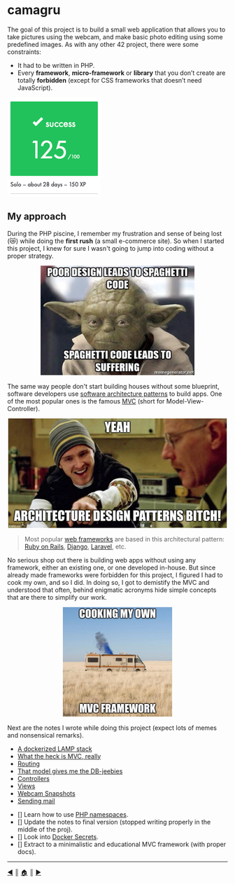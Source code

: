 # camagru
The goal of this project is to build a small web application that allows you to take pictures using the webcam, and make basic photo editing using some predefined images. As with any other 42 project, there were some constraints:

* It had to be written in PHP.
* Every **framework**, **micro-framework** or **library** that you don’t create are totally **forbidden** (except for CSS frameworks that doesn’t need JavaScript).

![graded](./README/images/graded.png "A hundie!")

## My approach
During the PHP piscine, I remember my frustration and sense of being lost (😿) while doing the **first rush** (a small e-commerce site). So when I started this project, I knew for sure I wasn't going to jump into coding without a proper strategy.

<p align="center"><img src="./README/images/yoda.jpg" height="250" /></p>

The same way people don't start building houses without some blueprint, software developers use [software architecture patterns](https://en.wikipedia.org/wiki/Software_architecture) to build apps. One of the most popular ones is the famous [MVC](https://en.wikipedia.org/wiki/Model%E2%80%93view%E2%80%93controller) (short for Model-View-Controller).

<p align="center"><img src="./README/images/jesse.jpg" height="250" /></p>

> Most popular [web frameworks](https://en.wikipedia.org/wiki/Web_framework) are based in this architectural pattern: [Ruby on Rails](https://rubyonrails.org/), [Django](https://www.djangoproject.com/), [Laravel](https://laravel.com/), etc.

No serious shop out there is building web apps without using any framework, either an existing one, or one developed in-house. But since already made frameworks were forbidden for this project, I figured I had to cook my own, and so I did. In doing so, I got to demistify the MVC and understood that often, behind enigmatic acronyms hide simple concepts that are there to simplify our work.

<p align="center"><img src="./README/images/cook.jpg" height="250" /></p>

Next are the notes I wrote while doing this project (expect lots of memes and nonsensical remarks).

* [A dockerized LAMP stack](./README/docker_lamp.md)
* [What the heck is MVC, really](./README/mvc.md)
* [Routing](./README/router.md)
* [That model gives me the DB-jeebies](./README/model_class.md)
* [Controllers](./README/controller_class.md)
* [Views](./README/views.md)
* [Webcam Snapshots](./README/camera.md)
* [Sending mail](./README/email.md)

- [] Learn how to use [PHP namespaces](https://www.php.net/manual/en/language.namespaces.php).
- [] Update the notes to final version (stopped writing properly in the middle of the proj).
- [] Look into [Docker Secrets](https://docs.docker.com/engine/swarm/secrets/).
- [] Extract to a minimalistic and educational MVC framework (with proper docs).
---
[:arrow_backward:][back] ║ [:house:][home] ║ [:arrow_forward:][next]

<!-- navigation -->
[home]: #
[back]: #
[next]: ./README/docker_lamp.md
